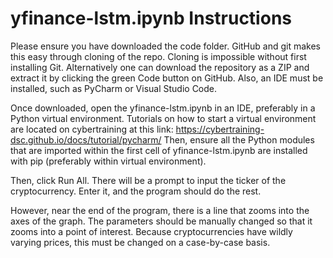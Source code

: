 # yfinance-lstm.ipynb Instructions

Please ensure you have downloaded the code folder. GitHub and git makes this easy
through cloning of the repo. Cloning is impossible without first installing Git.
Alternatively one can download the repository as a ZIP and extract it by clicking
the green Code button on GitHub. Also, an IDE must be installed, such as PyCharm 
or Visual Studio Code.


Once downloaded, open the yfinance-lstm.ipynb in an IDE, preferably in a Python
virtual environment. Tutorials on how to start a virtual environment are located on
cybertraining at this link: <https://cybertraining-dsc.github.io/docs/tutorial/pycharm/>
Then, ensure all the Python modules that are imported
within the first cell of yfinance-lstm.ipynb are installed with pip (preferably
within virtual environment).

Then, click Run All. There will be a prompt to input the ticker of the cryptocurrency.
Enter it, and the program should do the rest.

However, near the end of the program, there is a line that zooms into the axes of
the graph. The parameters should be manually changed so that it zooms into a point
of interest. Because cryptocurrencies have wildly varying prices, this must be
changed on a case-by-case basis.
